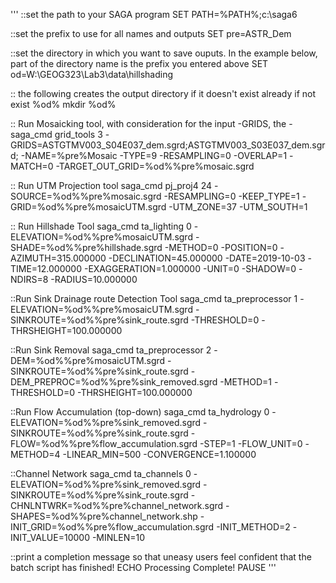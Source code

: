 '''
::set the path to your SAGA program
SET PATH=%PATH%;c:\saga6

::set the prefix to use for all names and outputs
SET pre=ASTR_Dem

::set the directory in which you want to save ouputs. In the example below, part of the directory name is the prefix you entered above
SET od=W:\GEOG323\Lab3\data\hillshading

:: the following creates the output directory if it doesn't exist already
if not exist %od% mkdir %od%


:: Run Mosaicking tool, with consideration for the input -GRIDS, the -
saga_cmd grid_tools 3 -GRIDS=ASTGTMV003_S04E037_dem.sgrd;ASTGTMV003_S03E037_dem.sgrd; -NAME=%pre%Mosaic -TYPE=9 -RESAMPLING=0 -OVERLAP=1 -MATCH=0 -TARGET_OUT_GRID=%od%\%pre%mosaic.sgrd

:: Run UTM Projection tool
saga_cmd pj_proj4 24 -SOURCE=%od%\%pre%mosaic.sgrd -RESAMPLING=0 -KEEP_TYPE=1 -GRID=%od%\%pre%mosaicUTM.sgrd -UTM_ZONE=37 -UTM_SOUTH=1

:: Run Hillshade Tool
saga_cmd ta_lighting 0 -ELEVATION=%od%\%pre%mosaicUTM.sgrd -SHADE=%od%\%pre%hillshade.sgrd -METHOD=0 -POSITION=0 -AZIMUTH=315.000000 -DECLINATION=45.000000 -DATE=2019-10-03 -TIME=12.000000 -EXAGGERATION=1.000000 -UNIT=0 -SHADOW=0 -NDIRS=8 -RADIUS=10.000000

::Run Sink Drainage route Detection Tool
saga_cmd ta_preprocessor 1 -ELEVATION=%od%\%pre%mosaicUTM.sgrd -SINKROUTE=%od%\%pre%sink_route.sgrd -THRESHOLD=0 -THRSHEIGHT=100.000000

::Run Sink Removal
saga_cmd ta_preprocessor 2 -DEM=%od%\%pre%mosaicUTM.sgrd -SINKROUTE=%od%\%pre%sink_route.sgrd -DEM_PREPROC=%od%\%pre%sink_removed.sgrd -METHOD=1 -THRESHOLD=0 -THRSHEIGHT=100.000000

::Run Flow Accumulation (top-down)
saga_cmd ta_hydrology 0 -ELEVATION=%od%\%pre%sink_removed.sgrd  -SINKROUTE=%od%\%pre%sink_route.sgrd -FLOW=%od%\%pre%flow_accumulation.sgrd -STEP=1 -FLOW_UNIT=0 -METHOD=4 -LINEAR_MIN=500 -CONVERGENCE=1.100000

::Channel Network 
saga_cmd ta_channels 0 -ELEVATION=%od%\%pre%sink_removed.sgrd -SINKROUTE=%od%\%pre%sink_route.sgrd -CHNLNTWRK=%od%\%pre%channel_network.sgrd -SHAPES=%od%\%pre%channel_network.shp -INIT_GRID=%od%\%pre%flow_accumulation.sgrd -INIT_METHOD=2 -INIT_VALUE=10000 -MINLEN=10

::print a completion message so that uneasy users feel confident that the batch script has finished!
ECHO Processing Complete!
PAUSE
'''
